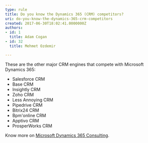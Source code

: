 ```yaml
---
type: rule
title: Do you know the Dynamics 365 (CRM) competitors?
uri: do-you-know-the-dynamics-365-crm-competitors
created: 2017-06-30T18:02:41.0000000Z
authors:
- id: 1
  title: Adam Cogan
- id: 32
  title: Mehmet Ozdemir

---
```


These are the other major CRM engines that compete with Microsoft Dynamics 365:

- Salesforce CRM
- Base CRM
- Insightly CRM
- Zoho CRM
- Less Annoying CRM
- Pipedrive CRM
- Bitrix24 CRM
- Bpm'online CRM
- Apptivo CRM
- ProsperWorks CRM

 
Know more on [Microsoft Dynamics 365 Consulting](https&#58;//www.ssw.com.au/ssw/Consulting/Dynamics365.aspx).
